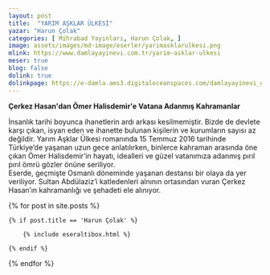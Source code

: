 ```yaml
---
layout: post
title:  "YARIM AŞKLAR ÜLKESİ"
yazar: "Harun Çolak"
categories: [ Mihrabad Yayınları, Harun Çolak, ]
image: assets/images/md-image/eserler/yarimasklarulkesi.png
mlink: https://www.damlayayinevi.com.tr/yarim-asklar-ulkesi
meser: true
blog: false
dolink: true
dolinkpage: https://e-damla.ams3.digitaloceanspaces.com/damlayayinevi_ornek_sayfalar/9786056725128/index.html
---
```


**Çerkez Hasan'dan Ömer Halisdemir'e Vatana Adanmış Kahramanlar**  
  
İnsanlık tarihi boyunca ihanetlerin ardı arkası kesilmemiştir. Bizde de devlete karşı çıkan, isyan eden ve ihanette bulunan kişilerin ve kurumların sayısı az değildir. Yarım Aşklar Ülkesi romanında 15 Temmuz 2016 tarihinde Türkiye’de yaşanan uzun gece anlatılırken, binlerce kahraman arasında öne çıkan Ömer Halisdemir’in hayatı, idealleri ve güzel vatanımıza adanmış pırıl pırıl ömrü gözler önüne seriliyor.  
Eserde, geçmişte Osmanlı döneminde yaşanan destansı bir olaya da yer veriliyor. Sultan Abdülaziz’i katledenleri alnının ortasından vuran Çerkez Hasan’ın kahramanlığı ve şehadeti ele alınıyor.

<div class="row">

{% for post in site.posts %}

    {% if post.title == 'Harun Çolak' %}

        {% include eseraltibox.html %}

    {% endif %}

{% endfor %}
</div>
